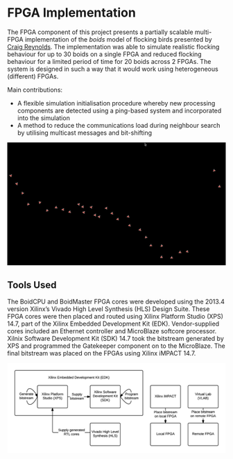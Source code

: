 FPGA Implementation
===================

The FPGA component of this project presents a partially scalable multi-FPGA implementation of the *boids* model of flocking birds presented by [Craig Reynolds](http://www.red3d.com/cwr/boids/). The implementation was able to simulate realistic flocking behaviour for up to 30 boids on a single FPGA and reduced flocking behaviour for a limited period of time for 20 boids across 2 FPGAs. The system is designed in such a way that it would work using heterogeneous (different) FPGAs.  

Main contributions: 
* A flexible simulation initialisation procedure whereby new processing components are detected using a ping-based system and incorporated into the simulation
* A method to reduce the communications load during neighbour search by utilising multicast messages and bit-shifting

![GIF showing 30 flocking on 1 BoidCPU on 1 FPGA](../doc/img/flocking.gif)

Tools Used
----------
The BoidCPU and BoidMaster FPGA cores were developed using the 2013.4 version Xilinx’s Vivado High Level Synthesis (HLS) Design Suite. These FPGA cores were then placed and routed using Xilinx Platform Studio (XPS) 14.7, part of the Xilinx Embedded Development Kit (EDK). Vendor-supplied cores included an Ethernet controller and MicroBlaze softcore processor. Xilnix Software Development Kit (SDK) 14.7 took the bitstream generated by XPS and programmed the Gatekeeper component on to the MicroBlaze. The final bitstream was placed on the FPGAs using Xilinx iMPACT 14.7. 

![Diagram showing the tools used during design development](../doc/img/tools.png)

